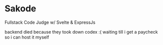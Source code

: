 # Sakode
Fullstack Code Judge w/ Svelte &amp; ExpressJs

backend died because they took down codex :(
waiting till i get a paycheck so i can host it myself
